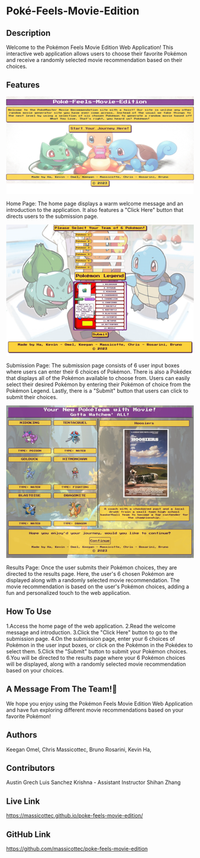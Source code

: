 # Poké-Feels-Movie-Edition

## Description

Welcome to the Pokémon Feels Movie Edition Web Application! This interactive web application allows users to choose their favorite Pokémon and receive a randomly selected movie recommendation based on their choices.

## Features

![Alt text](assets/Images/mock-up-1.png)

Home Page: The home page displays a warm welcome message and an introduction to the application. It also features a "Click Here" button that directs users to the submission page.

![Alt text](assets/Images/mock-up-2.png)

Submission Page: The submission page consists of 6 user input boxes where users can enter their 6 choices of Pokémon. There is also a Pokédex that displays all of the Pokémon available to choose from. Users can easily select their desired Pokémon by entering their Pokémon of choice from the Pokémon Legend. Lastly, there is a "Submit" button that users can click to submit their choices.

![Alt text](assets/Images/mock-up-3.png)

Results Page: Once the user submits their Pokémon choices, they are directed to the results page. Here, the user's 6 chosen Pokémon are displayed along with a randomly selected movie recommendation. The movie recommendation is based on the user's Pokémon choices, adding a fun and personalized touch to the web application.



## How To Use

1.Access the home page of the web application.
2.Read the welcome message and introduction.
3.Click the "Click Here" button to go to the submission page.
4.On the submission page, enter your 6 choices of Pokémon in the user input boxes, or click on the Pokémon in the Pokédex to select them.
5.Click the "Submit" button to submit your Pokémon choices.
6.You will be directed to the results page where your 6 Pokémon choices will be displayed, along with a randomly selected movie recommendation based on your choices.

## A Message From The Team!🎯

We hope you enjoy using the Pokémon Feels Movie Edition Web Application and have fun exploring different movie recommendations based on your favorite Pokémon!

## Authors

Keegan Omel,
Chris Massicottec,
Bruno Rosarini,
Kevin Ha,

## Contributors

Austin Grech
Luis Sanchez
Krishna - Assistant Instructor
Shihan Zhang

## Live Link

https://massicottec.github.io/poke-feels-movie-edition/

## GitHub Link

https://github.com/massicottec/poke-feels-movie-edition
